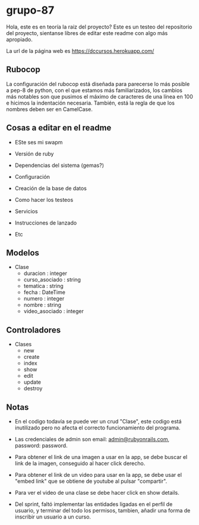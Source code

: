 # grupo-87

Hola, este es en teoría la raiz del proyecto? Este es un testeo del repositorio del proyecto, sientanse libres de editar este readme con algo más apropiado.

La url de la página web es https://dccursos.herokuapp.com/

## Rubocop

La configuración del rubocop está diseñada para parecerse lo más posible a pep-8 de python, con el que estamos más familiarizados, los cambios más notables son que pusimos el máximo de caracteres de una línea en 100 e hicimos la indentación necesaria. También, está la regla de que los nombres deben ser en CamelCase.

## Cosas a editar en el readme


* ESte ses mi swapm
* Versión de ruby

* Dependencias del sistema (gemas?)

* Configuración

* Creación de la base de datos

* Como hacer los testeos

* Servicios

* Instrucciones de lanzado

* Etc

## Modelos

* Clase
    * duracion : integer
    * curso_asociado : string
    * tematica : string
    * fecha : DateTime
    * numero : integer
    * nombre : string
    * video_asociado : integer

## Controladores

* Clases
    * new
    * create
    * index
    * show
    * edit
    * update
    * destroy

## Notas

* En el codigo todavía se puede ver un crud "Clase", este codigo está inutilizado pero no afecta el correcto funcionamiento del programa.

* Las credenciales de admin son email: admin@rubyonrails.com, password: password.

* Para obtener el link de una imagen a usar en la app, se debe buscar el link de la imagen, conseguido al hacer click derecho.

* Para obtener el link de un video para usar en la app, se debe usar el "embed link" que se obtiene de youtube al pulsar "compartir".

* Para ver el video de una clase se debe hacer click en show details.

* Del sprint, faltó implementar las entidades ligadas en el perfil de usuario, y terminar del todo los permisos, tambien, añadir una forma de inscribir un usuario a un curso.